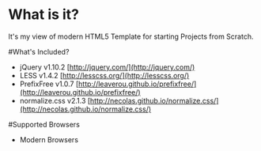 # What is it?

It's my view of modern HTML5 Template for starting Projects from Scratch. 

#What's Included?

* jQuery v1.10.2 [http://jquery.com/](http://jquery.com/)
* LESS v1.4.2 [http://lesscss.org/](http://lesscss.org/)
* PrefixFree v1.0.7 [http://leaverou.github.io/prefixfree/](http://leaverou.github.io/prefixfree/)
* normalize.css v2.1.3 [http://necolas.github.io/normalize.css/](http://necolas.github.io/normalize.css/)

#Supported Browsers
* Modern Browsers
